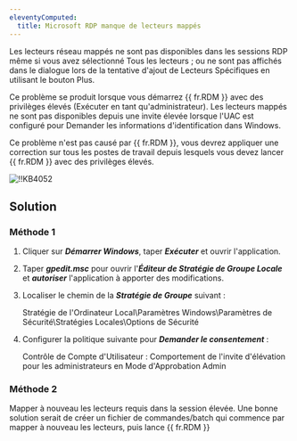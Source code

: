 ```yaml
---
eleventyComputed:
  title: Microsoft RDP manque de lecteurs mappés
---
```

Les lecteurs réseau mappés ne sont pas disponibles dans les sessions RDP même si vous avez sélectionné Tous les lecteurs ; ou ne sont pas affichés dans le dialogue lors de la tentative d'ajout de Lecteurs Spécifiques en utilisant le bouton Plus.

Ce problème se produit lorsque vous démarrez {{ fr.RDM }} avec des privilèges élevés (Exécuter en tant qu'administrateur). Les lecteurs mappés ne sont pas disponibles depuis une invite élevée lorsque l'UAC est configuré pour Demander les informations d'identification dans Windows.

Ce problème n'est pas causé par {{ fr.RDM }}, vous devrez appliquer une correction sur tous les postes de travail depuis lesquels vous devez lancer {{ fr.RDM }} avec des privilèges élevés.

![!!KB4052](https://cdnweb.devolutions.net/docs/docs_en_kb_KB4052.png)

## Solution
### Méthode 1

1. Cliquer sur ***Démarrer Windows***, taper ***Exécuter*** et ouvrir l'application.
1. Taper ***gpedit.msc*** pour ouvrir l'***Éditeur de Stratégie de Groupe Locale*** et ***autoriser*** l'application à apporter des modifications.
1. Localiser le chemin de la ***Stratégie de Groupe*** suivant :

    Stratégie de l'Ordinateur Local\Paramètres Windows\Paramètres de Sécurité\Stratégies Locales\Options de Sécurité

1. Configurer la politique suivante pour ***Demander le consentement*** :

    Contrôle de Compte d'Utilisateur : Comportement de l'invite d'élévation pour les administrateurs en Mode d'Approbation Admin

### Méthode 2
Mapper à nouveau les lecteurs requis dans la session élevée. Une bonne solution serait de créer un fichier de commandes/batch qui commence par mapper à nouveau les lecteurs, puis lance {{ fr.RDM }}
